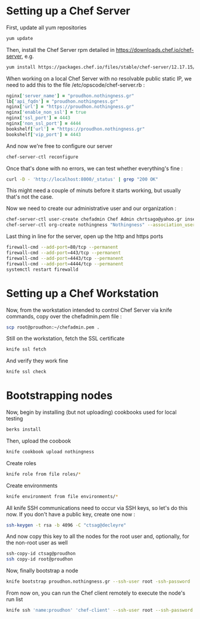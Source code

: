 # Setting up a Chef Server

First, update all yum repositories

```bash
yum update
```

Then, install the Chef Server rpm detailed in https://downloads.chef.io/chef-server, e.g.

```bash
yum install https://packages.chef.io/files/stable/chef-server/12.17.15/el/7/chef-server-core-12.17.15-1.el7.x86_64.rpm
```

When working on a local Chef Server with no resolvable public static IP, we need to add this to the file /etc/opscode/chef-server.rb :

```ruby
nginx['server_name'] = "proudhon.nothingness.gr"
lb['api_fqdn'] = "proudhon.nothingness.gr"
nginx['url'] = "https://proudhon.nothingness.gr"
nginx['enable_non_ssl'] = true
nginx['ssl_port'] = 4443
nginx['non_ssl_port'] = 4444
bookshelf['url'] = "https://proudhon.nothingness.gr"
bookshelf['vip_port'] = 4443
```

And now we're free to configure our server

```bash
chef-server-ctl reconfigure
```

Once that's done with no errors, we can test whether everything's fine :

```bash
curl -D - 'http://localhost:8000/_status' | grep "200 OK"
```

This might need a couple of minuts before it starts working, but usually that's not the case.

Now we need to create our administrative user and our organization :

```bash
chef-server-ctl user-create chefadmin Chef Admin chrtsago@yahoo.gr insecureword --filename chefadmin.pem
chef-server-ctl org-create nothingness "Nothingness" --association_user chefadmin --filename nothingness-validator.pem
```

Last thing in line for the server, open up the http and https ports

```bash
firewall-cmd --add-port=80/tcp --permanent
firewall-cmd --add-port=443/tcp --permanent
firewall-cmd --add-port=4443/tcp --permanent
firewall-cmd --add-port=4444/tcp --permanent
systemctl restart firewalld
```

# Setting up a Chef Workstation

Now, from the workstation intended to control Chef Server via knife commands, copy over the chefadmin.pem file :

```bash
scp root@proudhon:~/chefadmin.pem . 
```

Still on the workstation, fetch the SSL certificate

```bash
knife ssl fetch
```

And verify they work fine

```bash
knife ssl check
```

# Bootstrapping nodes

Now, begin by installing (but not uploading) cookbooks used for local testing

```bash
berks install
```

Then, upload the coobook

```bash
knife cookbook upload nothingness
```

Create roles

```bash
knife role from file roles/*
```

Create environments

```bash
knife environment from file environments/*
```

All knife SSH communications need to occur via SSH keys, so let's do this now. If you don't have a public key, create one now :

```bash
ssh-keygen -t rsa -b 4096 -C "ctsag@decleyre"
```

And now copy this key to all the nodes for the root user and, optionally, for the non-root user as well

```bash
ssh-copy-id ctsag@proudhon
ssh copy-id root@proudhon
```

Now, finally bootstrap a node

```bash
knife bootstrap proudhon.nothingness.gr --ssh-user root -ssh-password 'insecureword' --node-name proudhon --run-list 'role[admin]' --environment admin
```

From now on, you can run the Chef client remotely to execute the node's run list

```bash
knife ssh 'name:proudhon' 'chef-client' --ssh-user root --ssh-password 'insecureword'
```
